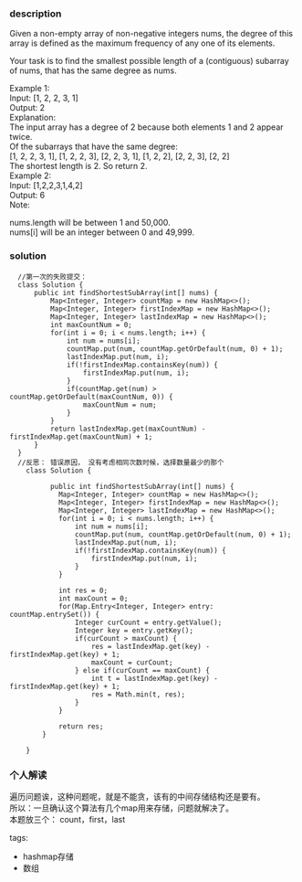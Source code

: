 ### description    
  Given a non-empty array of non-negative integers nums, the degree of this array is defined as the maximum frequency of any one of its elements.  
    
  Your task is to find the smallest possible length of a (contiguous) subarray of nums, that has the same degree as nums.  
    
  Example 1:  
  Input: [1, 2, 2, 3, 1]  
  Output: 2  
  Explanation:   
  The input array has a degree of 2 because both elements 1 and 2 appear twice.  
  Of the subarrays that have the same degree:  
  [1, 2, 2, 3, 1], [1, 2, 2, 3], [2, 2, 3, 1], [1, 2, 2], [2, 2, 3], [2, 2]  
  The shortest length is 2. So return 2.  
  Example 2:  
  Input: [1,2,2,3,1,4,2]  
  Output: 6  
  Note:  
    
  nums.length will be between 1 and 50,000.  
  nums[i] will be an integer between 0 and 49,999.  
### solution    
```    
  //第一次的失败提交：  
  class Solution {  
      public int findShortestSubArray(int[] nums) {  
          Map<Integer, Integer> countMap = new HashMap<>();  
          Map<Integer, Integer> firstIndexMap = new HashMap<>();  
          Map<Integer, Integer> lastIndexMap = new HashMap<>();  
          int maxCountNum = 0;  
          for(int i = 0; i < nums.length; i++) {  
              int num = nums[i];  
              countMap.put(num, countMap.getOrDefault(num, 0) + 1);  
              lastIndexMap.put(num, i);  
              if(!firstIndexMap.containsKey(num)) {  
                  firstIndexMap.put(num, i);  
              }  
              if(countMap.get(num) > countMap.getOrDefault(maxCountNum, 0)) {  
                  maxCountNum = num;  
              }  
          }  
          return lastIndexMap.get(maxCountNum) - firstIndexMap.get(maxCountNum) + 1;  
      }  
  }  
  //反思： 错误原因， 没有考虑相同次数时候，选择数量最少的那个  
    class Solution {
        
          public int findShortestSubArray(int[] nums) {
            Map<Integer, Integer> countMap = new HashMap<>();
            Map<Integer, Integer> firstIndexMap = new HashMap<>();
            Map<Integer, Integer> lastIndexMap = new HashMap<>();
            for(int i = 0; i < nums.length; i++) {
                int num = nums[i];
                countMap.put(num, countMap.getOrDefault(num, 0) + 1);
                lastIndexMap.put(num, i);
                if(!firstIndexMap.containsKey(num)) {
                    firstIndexMap.put(num, i);
                }
            }
    
            int res = 0;
            int maxCount = 0;
            for(Map.Entry<Integer, Integer> entry: countMap.entrySet()) {
                Integer curCount = entry.getValue();
                Integer key = entry.getKey();
                if(curCount > maxCount) {
                    res = lastIndexMap.get(key) - firstIndexMap.get(key) + 1;
                    maxCount = curCount;
                } else if(curCount == maxCount) {
                    int t = lastIndexMap.get(key) - firstIndexMap.get(key) + 1;
                    res = Math.min(t, res);
                }
            }
    
            return res;
        }
        
    }
```    
    
### 个人解读    
  遍历问题诶，这种问题呢，就是不能贪，该有的中间存储结构还是要有。  
  所以：一旦确认这个算法有几个map用来存储，问题就解决了。  
  本题放三个： count，first，last  
    
tags:    
  -   hashmap存储  
  -   数组  
